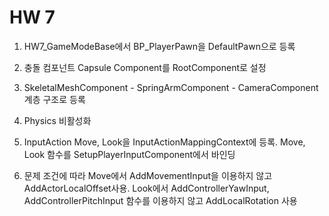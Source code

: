 # HW 7

1. HW7_GameModeBase에서 BP_PlayerPawn을 DefaultPawn으로 등록

2. 충돌 컴포넌트 Capsule Component를 RootComponent로 설정

3. SkeletalMeshComponent - SpringArmComponent - CameraComponent 계층 구조로 등록

4. Physics 비활성화

5. InputAction Move, Look을 InputActionMappingContext에 등록. Move, Look 함수를 SetupPlayerInputComponent에서 바인딩

6. 문제 조건에 따라 Move에서 AddMovementInput을 이용하지 않고 AddActorLocalOffset사용. Look에서 AddControllerYawInput, AddControllerPitchInput 함수를 이용하지 않고 AddLocalRotation 사용

   